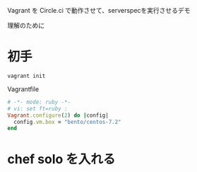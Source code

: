 Vagrant を Circle.ci で動作させて、serverspecを実行させるデモ

理解のために

# 初手

```
vagrant init
```

Vagrantfile

```ruby
# -*- mode: ruby -*-
# vi: set ft=ruby :
Vagrant.configure(2) do |config|
  config.vm.box = "bento/centos-7.2"
end
```

# chef solo を入れる

